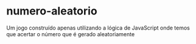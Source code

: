 # numero-aleatorio
Um jogo construído apenas utilizando a lógica de JavaScript onde temos que acertar o número que é gerado aleatoriamente
